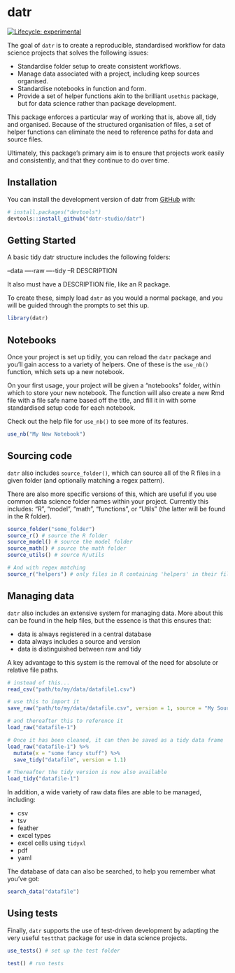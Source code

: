 
<!-- README.md is generated from README.Rmd. Please edit that file -->

# datr

<!-- badges: start -->

[![Lifecycle:
experimental](https://img.shields.io/badge/lifecycle-experimental-orange.svg)](https://lifecycle.r-lib.org/articles/stages.html#experimental)
<!-- badges: end -->

The goal of `datr` is to create a reproducible, standardised workflow
for data science projects that solves the following issues:

-   Standardise folder setup to create consistent workflows.
-   Manage data associated with a project, including keep sources
    organised.
-   Standardise notebooks in function and form.
-   Provide a set of helper functions akin to the brilliant `usethis`
    package, but for data science rather than package development.

This package enforces a particular way of working that is, above all,
tidy and organised. Because of the structured organisation of files, a
set of helper functions can eliminate the need to reference paths for
data and source files.

Ultimately, this package’s primary aim is to ensure that projects work
easily and consistently, and that they continue to do over time.

## Installation

You can install the development version of datr from
[GitHub](https://github.com/) with:

``` r
# install.packages("devtools")
devtools::install_github("datr-studio/datr")
```

## Getting Started

A basic tidy datr structure includes the following folders:

–data —-raw —-tidy –R DESCRIPTION

It also must have a DESCRIPTION file, like an R package.

To create these, simply load `datr` as you would a normal package, and
you will be guided through the prompts to set this up.

``` r
library(datr)
```

## Notebooks

Once your project is set up tidily, you can reload the `datr` package
and you’ll gain access to a variety of helpers. One of these is the
`use_nb()` function, which sets up a new notebook.

On your first usage, your project will be given a “notebooks” folder,
within which to store your new notebook. The function will also create a
new Rmd file with a file safe name based off the title, and fill it in
with some standardised setup code for each notebook.

Check out the help file for `use_nb()` to see more of its features.

``` r
use_nb("My New Notebook")
```

## Sourcing code

`datr` also includes `source_folder()`, which can source all of the R
files in a given folder (and optionally matching a regex pattern).

There are also more specific versions of this, which are useful if you
use common data science folder names within your project. Currently this
includes: “R”, “model”, “math”, “functions”, or “Utils” (the latter will
be found in the R folder).

``` r
source_folder("some_folder")
source_r() # source the R folder
source_model() # source the model folder
source_math() # source the math folder
source_utils() # source R/utils

# And with regex matching
source_r("helpers") # only files in R containing 'helpers' in their filename
```

## Managing data

`datr` also includes an extensive system for managing data. More about
this can be found in the help files, but the essence is that this
ensures that:

-   data is always registered in a central database
-   data always includes a source and version
-   data is distinguished between raw and tidy

A key advantage to this system is the removal of the need for absolute
or relative file paths.

``` r
# instead of this...
read_csv("path/to/my/data/datafile1.csv")

# use this to import it
save_raw("path/to/my/data/datafile.csv", version = 1, source = "My Source")

# and thereafter this to reference it
load_raw("datafile-1")

# Once it has been cleaned, it can then be saved as a tidy data frame
load_raw("datafile-1") %>%
  mutate(x = "some fancy stuff") %>%
  save_tidy("datafile", version = 1.1)

# Thereafter the tidy version is now also available
load_tidy("datafile-1")
```

In addition, a wide variety of raw data files are able to be managed,
including:

-   csv
-   tsv
-   feather
-   excel types
-   excel cells using `tidyxl`
-   pdf
-   yaml

The database of data can also be searched, to help you remember what
you’ve got:

``` r
search_data("datafile")
```

## Using tests

Finally, `datr` supports the use of test-driven development by adapting
the very useful `testthat` package for use in data science projects.

``` r
use_tests() # set up the test folder

test() # run tests
```
